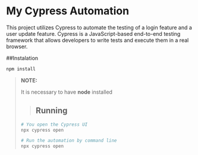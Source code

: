 # My Cypress Automation
 
This project utilizes Cypress to automate the testing of a login feature and a user update feature. Cypress is a JavaScript-based end-to-end testing framework that allows developers to write tests and execute them in a real browser.

##Instalation
```bash
npm install
```
> **NOTE:**
> >
> It is necessary to have **node** installed
> >
> >## Running
> ```bash
> # You open the Cypress UI
> npx cypress open
> 
> # Run the automation by command line
> npx cypress open
> ```
